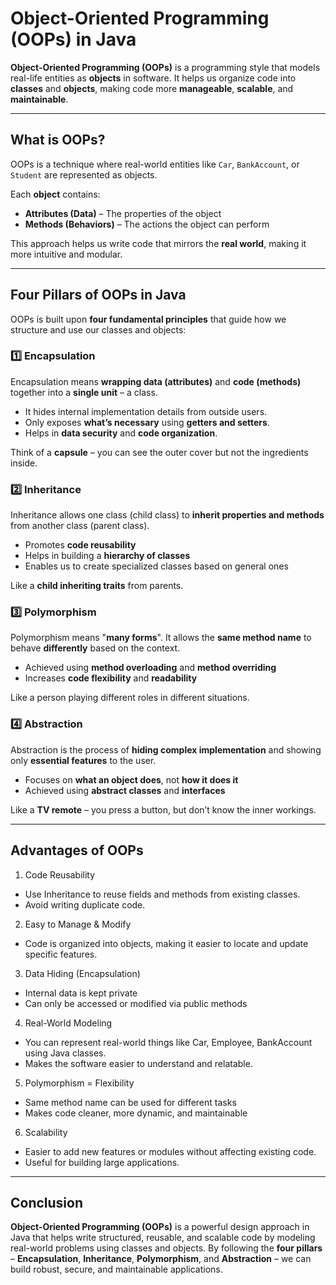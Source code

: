 #  Object-Oriented Programming (OOPs) in Java

**Object-Oriented Programming (OOPs)** is a programming style that models real-life entities as **objects** in software. It helps us organize code into **classes** and **objects**, making code more **manageable**, **scalable**, and **maintainable**.

---

##  What is OOPs?

OOPs is a technique where real-world entities like `Car`, `BankAccount`, or `Student` are represented as objects.

Each **object** contains:
- **Attributes (Data)** – The properties of the object
- **Methods (Behaviors)** – The actions the object can perform

This approach helps us write code that mirrors the **real world**, making it more intuitive and modular.

---

##  Four Pillars of OOPs in Java

OOPs is built upon **four fundamental principles** that guide how we structure and use our classes and objects:


### 1️⃣ Encapsulation

Encapsulation means **wrapping data (attributes)** and **code (methods)** together into a **single unit** – a class.

- It hides internal implementation details from outside users.
- Only exposes **what’s necessary** using **getters and setters**.
- Helps in **data security** and **code organization**.

 Think of a **capsule** – you can see the outer cover but not the ingredients inside.


### 2️⃣ Inheritance

Inheritance allows one class (child class) to **inherit properties and methods** from another class (parent class).

- Promotes **code reusability**
- Helps in building a **hierarchy of classes**
- Enables us to create specialized classes based on general ones

 Like a **child inheriting traits** from parents.


### 3️⃣ Polymorphism

Polymorphism means "**many forms**". It allows the **same method name** to behave **differently** based on the context.

- Achieved using **method overloading** and **method overriding**
- Increases **code flexibility** and **readability**

 Like a person playing different roles in different situations.


### 4️⃣ Abstraction

Abstraction is the process of **hiding complex implementation** and showing only **essential features** to the user.

- Focuses on **what an object does**, not **how it does it**
- Achieved using **abstract classes** and **interfaces**

 Like a **TV remote** – you press a button, but don’t know the inner workings.

---

## Advantages of OOPs

1. Code Reusability

- Use Inheritance to reuse fields and methods from existing classes.
- Avoid writing duplicate code.

2. Easy to Manage & Modify

- Code is organized into objects, making it easier to locate and update specific features.

3. Data Hiding (Encapsulation)

- Internal data is kept private
- Can only be accessed or modified via public methods

4. Real-World Modeling

- You can represent real-world things like Car, Employee, BankAccount using Java classes.
- Makes the software easier to understand and relatable.

5. Polymorphism = Flexibility

- Same method name can be used for different tasks
- Makes code cleaner, more dynamic, and maintainable

6. Scalability

- Easier to add new features or modules without affecting existing code.
- Useful for building large applications.

---

##  Conclusion

**Object-Oriented Programming (OOPs)** is a powerful design approach in Java that helps write structured, reusable, and scalable code by modeling real-world problems using classes and objects. By following the **four pillars** – **Encapsulation**, **Inheritance**, **Polymorphism**, and **Abstraction** – we can build robust, secure, and maintainable applications.
